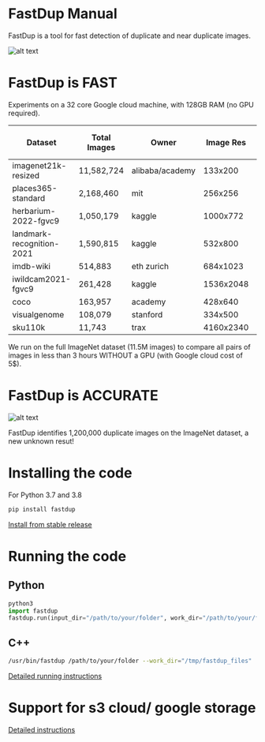 
# FastDup Manual

FastDup is a tool for fast detection of duplicate and near duplicate images.

![alt text](https://github.com/visualdatabase/fastdup/blob/main/gallery/flower.png)

# FastDup is FAST

Experiments on a 32 core Google cloud machine, with 128GB RAM (no GPU required).

|Dataset	        |Total Images	|Owner			|Image Res     |cost [$]|spot cost [$]|processing [sec]|throughput [1/sec]|
|-----------------------|---------------|-----------------------|--------------|--------|-------|-------|-----|
|imagenet21k-resized	|11,582,724	|alibaba/academy	|133x200	|4.98	|1.24	|11,561	|1,002|
|places365-standard	|2,168,460	|mit	                |256x256	|1.01	|0.25	|2,349	|923|
|herbarium-2022-fgvc9	|1,050,179	|kaggle	                |1000x772	|0.69	|0.17	|1,598	|657|
|landmark-recognition-2021|1,590,815	|kaggle	                |532x800	|0.96	|0.24	|2,236	|711|
|imdb-wiki	        |514,883	|eth zurich	        |684x1023	|0.65	|0.16	|1,509	|341|
|iwildcam2021-fgvc9	|261,428	|kaggle	                |1536x2048	|0.29	|0.07	|682	|383|
|coco			|163,957	|academy	        |428x640	|0.09	|0.02	|218	|752|
|visualgenome		|108,079	|stanford	        |334x500	|0.05	|0.01	|124	|872|
|sku110k		|11,743	        |trax	                |4160x2340	|0.03	|0.01	|77	|153|

We run on the full ImageNet dataset (11.5M images) to compare all pairs of images in less than 3 hours WITHOUT a GPU (with Google cloud cost of 5$).

# FastDup is ACCURATE

![alt text](https://github.com/visualdatabase/fastdup/blob/main/gallery/fastdup_duplicates.png)

FastDup identifies 1,200,000 duplicate images on the ImageNet dataset, a new unknown resut!


# Installing the code
For Python 3.7 and 3.8
```python
pip install fastdup
```

[Install from stable release](INSTALL.md)


# Running the code

## Python
```python
python3
import fastdup
fastdup.run(input_dir="/path/to/your/folder", work_dir="/path/to/your/folder") #main running function
```
  
## C++
```bash
/usr/bin/fastdup /path/to/your/folder --work_dir="/tmp/fastdup_files"
```

[Detailed running instructions](RUN.md)



# Support for s3 cloud/ google storage
[Detailed instructions](CLOUD.md)


